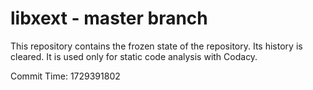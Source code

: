# libxext - master branch

This repository contains the frozen state of the repository.
Its history is cleared. It is used only for static code
analysis with Codacy.

Commit Time: 1729391802